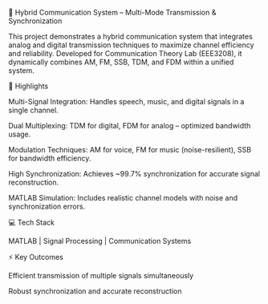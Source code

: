 📡 Hybrid Communication System – Multi-Mode Transmission & Synchronization

This project demonstrates a hybrid communication system that integrates analog and digital transmission techniques to maximize channel efficiency and reliability. Developed for Communication Theory Lab (EEE3208), it dynamically combines AM, FM, SSB, TDM, and FDM within a unified system.

🌟 Highlights

Multi-Signal Integration: Handles speech, music, and digital signals in a single channel.

Dual Multiplexing: TDM for digital, FDM for analog – optimized bandwidth usage.

Modulation Techniques: AM for voice, FM for music (noise-resilient), SSB for bandwidth efficiency.

High Synchronization: Achieves ~99.7% synchronization for accurate signal reconstruction.

MATLAB Simulation: Includes realistic channel models with noise and synchronization errors.


💻 Tech Stack

MATLAB | Signal Processing | Communication Systems

⚡ Key Outcomes

Efficient transmission of multiple signals simultaneously

Robust synchronization and accurate reconstruction
